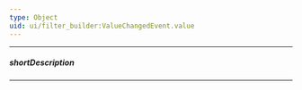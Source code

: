 ```yaml
---
type: Object
uid: ui/filter_builder:ValueChangedEvent.value
---
```

---
##### shortDescription
<!-- Description goes here -->

---
<!-- Description goes here -->